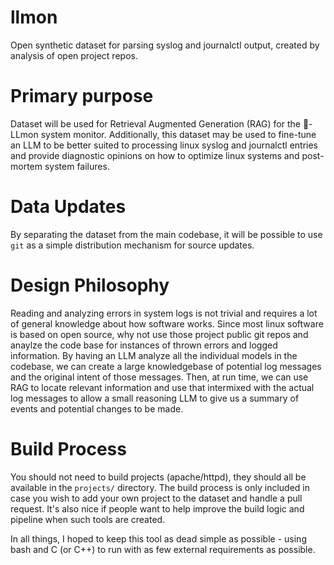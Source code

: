 # llmon
Open synthetic dataset for parsing syslog and journalctl output, created by analysis of open project repos.

# Primary purpose
Dataset will be used for Retrieval Augmented Generation (RAG) for the 🍋-LLmon system monitor.
Additionally, this dataset may be used to fine-tune an LLM to be better suited to processing linux syslog and journalctl entries and provide diagnostic opinions on how to optimize linux systems and post-mortem system failures.

# Data Updates
By separating the dataset from the main codebase, it will be possible to use `git` as a simple distribution mechanism for source updates.


# Design Philosophy
Reading and analyzing errors in system logs is not trivial and requires a lot of general knowledge about how software works.
Since most linux software is based on open source, why not use those project public git repos and anaylze the code base for instances of thrown errors and logged information. By having an LLM analyze all the individual models in the codebase, we can create a large knowledgebase of potential log messages and the original intent of those messages. Then, at run time, we can use RAG to locate relevant information and use that intermixed with the actual log messages to allow a small reasoning LLM to give us a summary of events and potential changes to be made.

# Build Process
You should not need to build projects (apache/httpd), they should all be available in the `projects/` directory. The build process is only included in case you wish to add your own project to the dataset and handle a pull request. It's also nice if people want to help improve the build logic and pipeline when such tools are created.

In all things, I hoped to keep this tool as dead simple as possible - using bash and C (or C++) to run with as few external requirements as possible.
